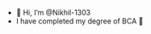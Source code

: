 - 👋 Hi, I’m @Nikhil-1303
- I have completed my degree of BCA 🙌
<!---
Nikhil-1303/Nikhil-1303 is a ✨ special ✨ repository because its `README.md` (this file) appears on your GitHub profile.
You can click the Preview link to take a look at your changes.
--->
